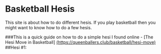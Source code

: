 # Basketball Hesis
This site is about how to do different hesis.
If you play basketball then you might want to know how to do a few hesis.

###This is a quick guide on how to do a simple hesi I found online - [The Hesi Move in Basketball] [(https://queenballers.club/basketball/hesi-move)](url)
##Hesi #1: 
